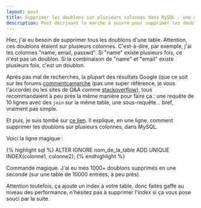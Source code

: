 ```yaml
---
layout: post
title: Supprimer les doublons sur plusieurs colonnes dans MySQL - une méthode simple !
description: Post décrivant la marche à suivre pour supprimer les doublons sur plusieurs colonnes dans MySQL.
---
```


Hier, j'ai eu besoin de supprimer tous les doublons d'une table. Attention, ces doublons étaient sur plusieurs colonnes. C'est-à-dire, par exemple, j'ai les colonnes "name, email, passwd". Si "name" existe plusieurs fois, ce n'est pas un doublon. Si la combinaison de "name" et "email" existe plusieurs fois, c'est un doublon.

Après pas mal de recherches, la plupart des résultats Google (que ce soit sur les forums [commentcamarche][1] (pas une super référence, je vous l'accorde) ou les sites de Q&A comme [stackoverflow][2]), tous recommandaient à peu près la même manière pour faire ça : une requête de 10 lignes avec des `join` sur la même table, une sous-requête... bref, vraiment pas simple.

Et puis, je suis tombé sur [ce lien][3]. Il explique, en une ligne, comment supprimer les doublons sur plusieurs colonnes, dans MySQL.

Voici la ligne magique :

{% highlight sql %}
ALTER IGNORE nom_de_la_table ADD UNIQUE INDEX(colonne1, colonne2);
{% endhighlight %}

Commande magique. J'ai eu mes 1000+ doublons supprimés en une seconde (sur une table de 10000 entrées, à peu près).

Attention toutefois, ça ajoute un index à votre table, donc faites gaffe au niveau des performance, n'hésitez pas à supprimer l'index si ça vous pose souci par la suite.

[1]: http://www.commentcamarche.net/forum/affich-5038607-comment-dans-une-table-enlevee-les-doublons
[2]: http://stackoverflow.com/questions/3383898/remove-duplicates-using-only-a-mysql-query
[3]: http://mediakey.dk/~cc/mysql-remove-duplicate-entries/
